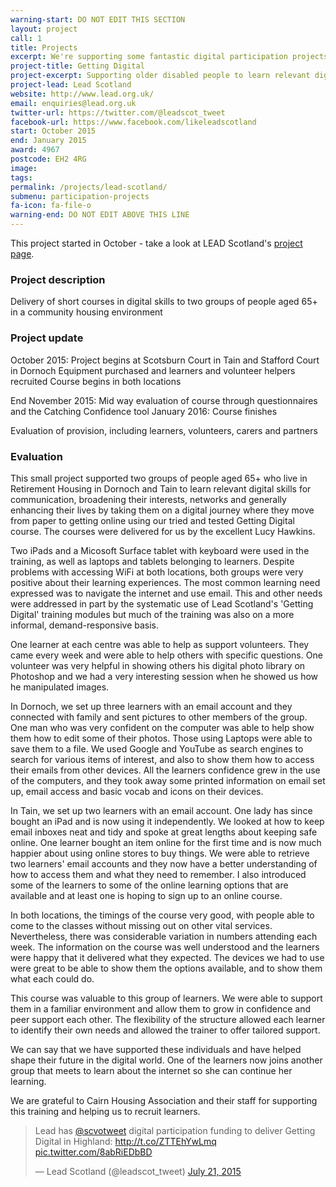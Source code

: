 ```yaml
---
warning-start: DO NOT EDIT THIS SECTION
layout: project
call: 1
title: Projects
excerpt: We're supporting some fantastic digital participation projects. Here are their stories.
project-title: Getting Digital
project-excerpt: Supporting older disabled people to learn relevant digital skills within a community housing environment.
project-lead: Lead Scotland
website: http://www.lead.org.uk/
email: enquiries@lead.org.uk
twitter-url: https://twitter.com/@leadscot_tweet
facebook-url: https://www.facebook.com/likeleadscotland
start: October 2015
end: January 2015
award: 4967
postcode: EH2 4RG
image:
tags:
permalink: /projects/lead-scotland/
submenu: participation-projects
fa-icon: fa-file-o
warning-end: DO NOT EDIT ABOVE THIS LINE
---
```


This project started in October - take a look at LEAD Scotland's <a href="http://www.getconnectedandlead.org.uk/show.php?contentid=179">project page</a>.


### Project description

Delivery of short courses in digital skills to two groups of people aged 65+ in a community housing environment

### Project update

October 2015: Project begins at Scotsburn Court in Tain and Stafford Court in Dornoch
Equipment purchased and learners and volunteer helpers recruited
Course begins in both locations

End November 2015: Mid way evaluation of course through questionnaires and the Catching Confidence tool
January 2016: Course finishes

Evaluation of provision, including learners, volunteers, carers and partners

### Evaluation

This small project supported two groups of people aged 65+ who live in Retirement Housing in Dornoch and Tain to learn relevant digital skills for communication, broadening their interests, networks and generally enhancing their lives by taking them on a digital journey where they move from paper to getting online using our tried and tested Getting Digital course. The courses were delivered for us by the excellent Lucy Hawkins.

Two iPads and a Micosoft Surface tablet with keyboard were used in the training, as well as laptops and tablets belonging to learners. Despite problems with accessing WiFi at both locations, both groups were very positive about their learning experiences. The most common learning need expressed was to navigate the internet and use email. This and other needs were addressed in part by the systematic use of Lead Scotland's 'Getting Digital' training modules but much of the training was also on a more informal, demand-responsive basis.

One learner at each centre was able to help as support volunteers. They came every week and were able to help others with specific questions. One volunteer was very helpful in showing others his digital photo library on Photoshop and we had a very interesting session when he showed us how he manipulated images.

In Dornoch, we set up three learners with an email account and they connected with family and sent pictures to other members of the group.  One man who was very confident on the computer was able to help show them how to edit some of their photos.  Those using Laptops were able to save them to a file.  We used Google and YouTube as search engines to search for various items of interest, and also to show them how to access their emails from other devices.  All the learners confidence grew in the use of the computers, and they took away some printed information on email set up, email access and basic vocab and icons on their devices.

In Tain, we set up two learners with an email account.  One lady has since bought an iPad and is now using it independently.  We looked at how to keep email inboxes neat and tidy and spoke at great lengths about keeping safe online.  One learner bought an item online for the first time and is now much happier about using online stores to buy things.  We were able to retrieve two learners' email accounts and they now have a better understanding of how to access them and what they need to remember. I also introduced some of the learners to some of the online learning options that are available and at least one is hoping to sign up to an online course.

In both locations, the timings of the course very good, with people able to come to the classes without missing out on other vital services. Nevertheless, there was considerable variation in numbers attending each week. The information on the course was well understood and the learners were happy that it delivered what they expected. The devices we had to use were great to be able to show them the options available, and to show them what each could do.

This course was valuable to this group of learners.  We were able to support them in a familiar environment and allow them to grow in confidence and peer support each other. The flexibility of the structure allowed each learner to identify their own needs and allowed the trainer to offer tailored support.

We can say that we have supported these individuals and have helped shape their future in the digital world. One of the learners now joins another group that meets to learn about the internet so she can continue her learning.

We are grateful to Cairn Housing Association and their staff for supporting this training and helping us to recruit learners.

<blockquote class="twitter-tweet" lang="en"><p lang="en" dir="ltr">Lead has <a href="https://twitter.com/scvotweet">@scvotweet</a> digital participation funding to deliver Getting Digital in Highland: <a href="http://t.co/ZTTEhYwLmq">http://t.co/ZTTEhYwLmq</a> <a href="http://t.co/8abRiEDbBD">pic.twitter.com/8abRiEDbBD</a></p>&mdash; Lead Scotland (@leadscot_tweet) <a href="https://twitter.com/leadscot_tweet/status/623499162529697792">July 21, 2015</a></blockquote>
<script async src="//platform.twitter.com/widgets.js" charset="utf-8"></script>
